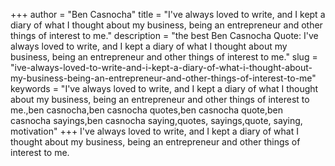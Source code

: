 +++
author = "Ben Casnocha"
title = "I've always loved to write, and I kept a diary of what I thought about my business, being an entrepreneur and other things of interest to me."
description = "the best Ben Casnocha Quote: I've always loved to write, and I kept a diary of what I thought about my business, being an entrepreneur and other things of interest to me."
slug = "ive-always-loved-to-write-and-i-kept-a-diary-of-what-i-thought-about-my-business-being-an-entrepreneur-and-other-things-of-interest-to-me"
keywords = "I've always loved to write, and I kept a diary of what I thought about my business, being an entrepreneur and other things of interest to me.,ben casnocha,ben casnocha quotes,ben casnocha quote,ben casnocha sayings,ben casnocha saying,quotes, sayings,quote, saying, motivation"
+++
I've always loved to write, and I kept a diary of what I thought about my business, being an entrepreneur and other things of interest to me.
